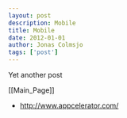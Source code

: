 ```yaml
---
layout: post
description: Mobile
title: Mobile
date: 2012-01-01
author: Jonas Colmsjo
tags: ['post']
---
```


Yet another post





[[Main_Page]]


* http://www.appcelerator.com/
